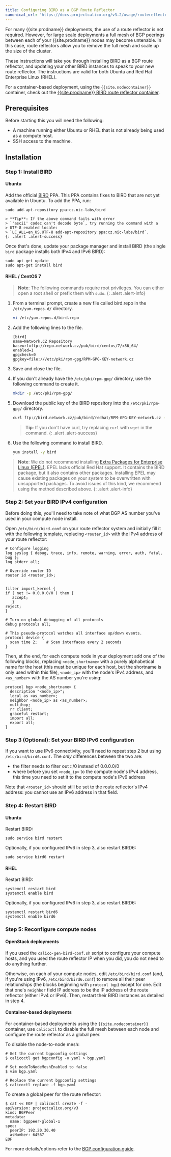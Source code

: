 ```yaml
---
title: Configuring BIRD as a BGP Route Reflector
canonical_url: 'https://docs.projectcalico.org/v3.2/usage/routereflector/bird-rr-config'
---
```


For many {{site.prodname}} deployments, the use of a route reflector is not required.
However, for large scale deployments a full mesh of BGP peerings between each
of your {{site.prodname}} nodes may become untenable.  In this case, route reflectors
allow you to remove the full mesh and scale up the size of the cluster.

These instructions will take you through installing BIRD as a BGP route
reflector, and updating your other BIRD instances to speak to your new
route reflector.  The instructions are valid for both Ubuntu and Red Hat
Enterprise Linux (RHEL).

For a container-based deployment, using the `{{site.nodecontainer}}` container, check
out the [{{site.prodname}} BIRD route reflector container](calico-routereflector).

## Prerequisites

Before starting this you will need the following:

-   A machine running either Ubuntu or RHEL that is not already
    being used as a compute host.
-   SSH access to the machine.

## Installation

### Step 1: Install BIRD

#### Ubuntu

Add the official [BIRD](http://bird.network.cz/) PPA. This PPA contains
fixes to BIRD that are not yet available in Ubuntu. To add the
PPA, run:

    sudo add-apt-repository ppa:cz.nic-labs/bird

    > **Tip**: If the above command fails with error
    > `'ascii' codec can't decode byte`, try running the command with a
    > UTF-8 enabled locale:
    > `LC_ALL=en_US.UTF-8 add-apt-repository ppa:cz.nic-labs/bird`.
    {: .alert .alert-success}

Once that's done, update your package manager and install BIRD (the
single `bird` package installs both IPv4 and IPv6 BIRD):

    sudo apt-get update
    sudo apt-get install bird

#### RHEL / CentOS 7

> **Note**: The following commands require root privileges. You can either open a root shell
> or prefix them with `sudo`.
{: .alert .alert-info}

1. From a terminal prompt, create a new file called bird.repo in the
   `/etc/yum.repos.d/` directory.

   ```bash
   vi /etc/yum.repos.d/bird.repo
   ```

1. Add the following lines to the file.

   ```
   [bird]
   name=Network.CZ Repository
   baseurl=ftp://repo.network.cz/pub/bird/centos/7/x86_64/
   enabled=1
   gpgcheck=0
   gpgkey=file:///etc/pki/rpm-gpg/RPM-GPG-KEY-network.cz
   ```

1. Save and close the file.

1. If you don't already have the `/etc/pki/rpm-gpg/` directory, use the following command
   to create it.

   ```bash
   mkdir -p /etc/pki/rpm-gpg/
   ```

1. Download the public key of the BIRD repository into the `/etc/pki/rpm-gpg/` directory.

   ```bash
   curl ftp://bird.network.cz/pub/bird/redhat/RPM-GPG-KEY-network.cz -o /etc/pki/rpm-gpg/RPM-GPG-KEY-network.cz
   ```

   > **Tip**: If you don't have curl, try replacing `curl` with `wget` in the command.
   {: .alert .alert-success}

1. Use the following command to install BIRD.

   ```bash
   yum install -y bird
   ```

> **Note**: We do not recommend installing [Extra Packages for Enterprise Linux (EPEL)](https://fedoraproject.org/wiki/EPEL).
> EPEL lacks official Red Hat support. It contains the BIRD package, but it also contains
> other packages. Installing EPEL may cause existing packages on your system to
> be overwritten with unsupported packages. To avoid issues of this kind, we recommend
> using the method described above.
{: .alert .alert-info}

### Step 2: Set your BIRD IPv4 configuration

Before doing this, you'll need to take note of what BGP AS number you've
used in your compute node install.

Open `/etc/bird/bird.conf` on your route reflector system and initially
fill it with the following template, replacing `<router_id>` with the
IPv4 address of your route reflector:

    # Configure logging
    log syslog { debug, trace, info, remote, warning, error, auth, fatal, bug };
    log stderr all;

    # Override router ID
    router id <router_id>;


    filter import_kernel {
    if ( net != 0.0.0.0/0 ) then {
       accept;
       }
    reject;
    }

    # Turn on global debugging of all protocols
    debug protocols all;

    # This pseudo-protocol watches all interface up/down events.
    protocol device {
      scan time 2;    # Scan interfaces every 2 seconds
    }

Then, at the end, for each compute node in your deployment add one of
the following blocks, replacing `<node_shortname>` with a purely
alphabetical name for the host (this must be unique for each host, but
the shortname is only used within this file), `<node_ip>` with the
node's IPv4 address, and `<as_number>` with the AS number you're using:

    protocol bgp <node_shortname> {
      description "<node_ip>";
      local as <as_number>;
      neighbor <node_ip> as <as_number>;
      multihop;
      rr client;
      graceful restart;
      import all;
      export all;
    }

### Step 3 (Optional): Set your BIRD IPv6 configuration

If you want to use IPv6 connectivity, you'll need to repeat step 2 but
using `/etc/bird/bird6.conf`. The *only* differences between the two
are:

-   the filter needs to filter out ::/0 instead of 0.0.0.0/0
-   where before you set `<node_ip>` to the compute node's IPv4 address,
    this time you need to set it to the compute node's IPv6 address

Note that `<router_id>` should still be set to the route reflector's
IPv4 address: you cannot use an IPv6 address in that field.

### Step 4: Restart BIRD

#### Ubuntu

Restart BIRD:

    sudo service bird restart

Optionally, if you configured IPv6 in step 3, also restart BIRD6:

    sudo service bird6 restart

#### RHEL

Restart BIRD:

    systemctl restart bird
    systemctl enable bird

Optionally, if you configured IPv6 in step 3, also restart BIRD6:

    systemctl restart bird6
    systemctl enable bird6

### Step 5: Reconfigure compute nodes

#### OpenStack deployments

If you used the `calico-gen-bird-conf.sh` script to configure your
compute hosts, and you used the route reflector IP when you did, you do
not need to do anything further.

Otherwise, on each of your compute nodes, edit `/etc/bird/bird.conf`
(and, if you're using IPv6, `/etc/bird/bird6.conf`) to remove all their
peer relationships (the blocks beginning with `protocol bgp`) except for
one. Edit that one's `neighbor` field IP address to be the IP address of
the route reflector (either IPv4 or IPv6). Then, restart their BIRD
instances as detailed in step 4.

#### Container-based deployments

For container-based deployments using the `{{site.nodecontainer}}` container, use
`calicoctl` to disable the full mesh between each node and configure the
route reflector as a global peer.

To disable the node-to-node mesh:

```
# Get the current bgpconfig settings
$ calicoctl get bgpconfig -o yaml > bgp.yaml

# Set nodeToNodeMeshEnabled to false
$ vim bgp.yaml

# Replace the current bgpconfig settings
$ calicoctl replace -f bgp.yaml
```

To create a global peer for the route reflector:

```
$ cat << EOF | calicoctl create -f -
apiVersion: projectcalico.org/v3
kind: BGPPeer
metadata:
  name: bgppeer-global-1
spec:
  peerIP: 192.20.30.40
  asNumber: 64567
EOF
```

For more details/options refer to the [BGP configuration guide]({{site.baseurl}}/{{page.version}}/usage/configuration/bgp).

